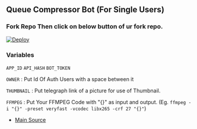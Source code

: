 ## Queue Compressor Bot (For Single Users)

### Fork Repo Then click on below button of ur fork repo.
[![Deploy](https://www.herokucdn.com/deploy/button.svg)](https://dashboard.heroku.com/new?button-url=https://github.com/MAHESH-KADALI/Compressor-bot-queue)

### Variables
`APP_ID` `API_HASH` `BOT_TOKEN`

`OWNER` : Put Id Of Auth Users with a space between it

`THUMBNAIL` : Put telegraph link of a picture for use of Thumbnail.

`FFMPEG` : Put Your FFMPEG Code with "{}" as input and output. (Eg. `ffmpeg -i "{}" -preset veryfast -vcodec libx265 -crf 27 "{}"`)

- [Main Source](https://github.com/1Danish-00/CompressorBot)
